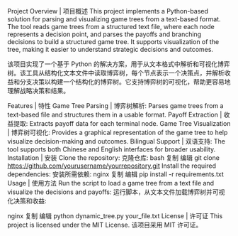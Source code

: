 Project Overview | 项目概述
This project implements a Python-based solution for parsing and visualizing game trees from a text-based format. The tool reads game trees from a structured text file, where each node represents a decision point, and parses the payoffs and branching decisions to build a structured game tree. It supports visualization of the tree, making it easier to understand strategic decisions and outcomes.

该项目实现了一个基于 Python 的解决方案，用于从文本格式中解析和可视化博弈树。该工具从结构化文本文件中读取博弈树，每个节点表示一个决策点，并解析收益和分支决策以构建一个结构化的博弈树。它支持博弈树的可视化，帮助更容易地理解战略决策和结果。

Features | 特性
Game Tree Parsing | 博弈树解析: Parses game trees from a text-based file and structures them in a usable format.
Payoff Extraction | 收益提取: Extracts payoff data for each terminal node.
Game Tree Visualization | 博弈树可视化: Provides a graphical representation of the game tree to help visualize decision-making and outcomes.
Bilingual Support | 双语支持: The tool supports both Chinese and English interfaces for broader usability.
Installation | 安装
Clone the repository:
克隆仓库:
bash
复制
编辑
git clone https://github.com/yourusername/yourrepository.git
Install the required dependencies:
安装所需依赖:
nginx
复制
编辑
pip install -r requirements.txt
Usage | 使用方法
Run the script to load a game tree from a text file and visualize the decisions and payoffs:
运行脚本，从文本文件加载博弈树并可视化决策和收益:

nginx
复制
编辑
python dynamic_tree.py your_file.txt
License | 许可证
This project is licensed under the MIT License.
该项目采用 MIT 许可证。
